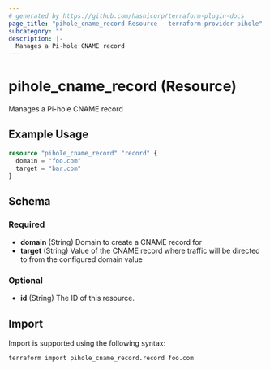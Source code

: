```yaml
---
# generated by https://github.com/hashicorp/terraform-plugin-docs
page_title: "pihole_cname_record Resource - terraform-provider-pihole"
subcategory: ""
description: |-
  Manages a Pi-hole CNAME record
---
```


# pihole_cname_record (Resource)

Manages a Pi-hole CNAME record

## Example Usage

```terraform
resource "pihole_cname_record" "record" {
  domain = "foo.com"
  target = "bar.com"
}
```

<!-- schema generated by tfplugindocs -->
## Schema

### Required

- **domain** (String) Domain to create a CNAME record for
- **target** (String) Value of the CNAME record where traffic will be directed to from the configured domain value

### Optional

- **id** (String) The ID of this resource.

## Import

Import is supported using the following syntax:

```shell
terraform import pihole_cname_record.record foo.com
```
